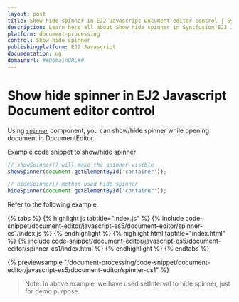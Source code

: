 ```yaml
---
layout: post
title: Show hide spinner in EJ2 Javascript Document editor control | Syncfusion
description: Learn here all about Show hide spinner in Syncfusion EJ2 Javascript Document editor control of Syncfusion Essential JS 2 and more.
platform: document-processing
control: Show hide spinner 
publishingplatform: EJ2 Javascript
documentation: ug
domainurl: ##DomainURL##
---
```


# Show hide spinner in EJ2 Javascript Document editor control

Using [`spinner`](https://ej2.syncfusion.com/documentation/spinner/getting-started#create-the-spinner-globally) component, you can show/hide spinner while opening document in DocumentEditor.

Example code snippet to show/hide spinner

```ts
// showSpinner() will make the spinner visible
showSpinner(document.getElementById('container'));

// hideSpinner() method used hide spinner
hideSpinner(document.getElementById('container'));
```

Refer to the following example.

{% tabs %}
{% highlight js tabtitle="index.js" %}
{% include code-snippet/document-editor/javascript-es5/document-editor/spinner-cs1/index.js %}
{% endhighlight %}
{% highlight html tabtitle="index.html" %}
{% include code-snippet/document-editor/javascript-es5/document-editor/spinner-cs1/index.html %}
{% endhighlight %}
{% endtabs %}

{% previewsample "/document-processing/code-snippet/document-editor/javascript-es5/document-editor/spinner-cs1" %}

>Note: In above example, we have used setInterval to hide spinner, just for demo purpose.
